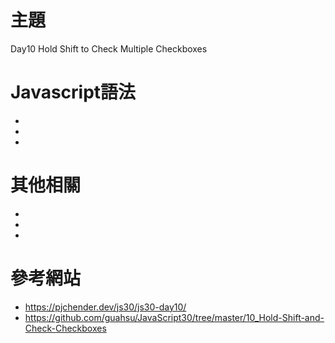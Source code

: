 ﻿# 主題
  Day10 Hold Shift to Check Multiple Checkboxes

# Javascript語法
* 
* 
* 

# 其他相關
* 
* 
* 

# 參考網站
* https://pjchender.dev/js30/js30-day10/
* https://github.com/guahsu/JavaScript30/tree/master/10_Hold-Shift-and-Check-Checkboxes